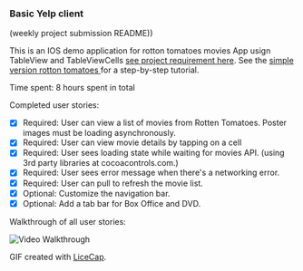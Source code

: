 ### Basic Yelp client


(weekly project submission README))

This is an IOS demo application for rotton tomatoes movies App usign TableView and TableViewCells [see project requirement here](http://courses.codepath.com/courses/intro_to_ios/week/1#!assignment). See the [simple version rotton tomatoes ](http://vimeo.com/105842473) for a step-by-step tutorial.

Time spent: 8 hours spent in total

Completed user stories:
 * [x] Required: User can view a list of movies from Rotten Tomatoes. Poster images must be loading asynchronously.
 * [x] Required: User can view movie details by tapping on a cell
 * [x] Required: User sees loading state while waiting for movies API. (using 3rd party libraries at cocoacontrols.com.)
 * [x] Required: User sees error message when there's a networking error.
 * [x] Required: User can pull to refresh the movie list.
 * [x] Optional: Customize the navigation bar.
 * [x] Optional: Add a tab bar for Box Office and DVD.

Walkthrough of all user stories:

![Video Walkthrough](demo_3.gif)


GIF created with [LiceCap](http://www.cockos.com/licecap/).
